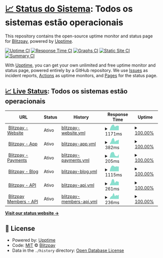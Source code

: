 # [📈 Status do Sistema](https://status.blitzpay.com.br): <!--live status--> **Todos os sistemas estão operacionais**

This repository contains the open-source uptime monitor and status page for [Blitzpay](https://blitzpay.com.br/), powered by [Upptime](https://github.com/upptime/upptime).

[![Uptime CI](https://github.com/blitzpay-payments/web-uptime/workflows/Uptime%20CI/badge.svg)](https://github.com/blitzpay-payments/web-uptime/actions?query=workflow%3A%22Uptime+CI%22)
[![Response Time CI](https://github.com/blitzpay-payments/web-uptime/workflows/Response%20Time%20CI/badge.svg)](https://github.com/blitzpay-payments/web-uptime/actions?query=workflow%3A%22Response+Time+CI%22)
[![Graphs CI](https://github.com/blitzpay-payments/web-uptime/workflows/Graphs%20CI/badge.svg)](https://github.com/blitzpay-payments/web-uptime/actions?query=workflow%3A%22Graphs+CI%22)
[![Static Site CI](https://github.com/blitzpay-payments/web-uptime/workflows/Static%20Site%20CI/badge.svg)](https://github.com/blitzpay-payments/web-uptime/actions?query=workflow%3A%22Static+Site+CI%22)
[![Summary CI](https://github.com/blitzpay-payments/web-uptime/workflows/Summary%20CI/badge.svg)](https://github.com/blitzpay-payments/web-uptime/actions?query=workflow%3A%22Summary+CI%22)

With [Upptime](https://upptime.js.org), you can get your own unlimited and free uptime monitor and status page, powered entirely by a GitHub repository. We use [Issues](https://github.com/blitzpay-payments/web-uptime/issues) as incident reports, [Actions](https://github.com/blitzpay-payments/web-uptime/actions) as uptime monitors, and [Pages](https://status.blitzpay.com.br) for the status page.

## [📈 Live Status](https://demo.upptime.js.org): <!--live status--> **Todos os sistemas estão operacionais**

<!--start: status pages-->
<!-- This summary is generated by Upptime (https://github.com/upptime/upptime) -->
<!-- Do not edit this manually, your changes will be overwritten -->
<!-- prettier-ignore -->
| URL | Status | History | Response Time | Uptime |
| --- | ------ | ------- | ------------- | ------ |
| <img alt="" src="https://icons.duckduckgo.com/ip3/blitzpay.com.br.ico" height="13"> [Blitzpay - Website](https://blitzpay.com.br/) | Ativo | [blitzpay-website.yml](https://github.com/blitzpay-payments/web-uptime/commits/HEAD/history/blitzpay-website.yml) | <details><summary><img alt="Response time graph" src="./graphs/blitzpay-website/response-time-week.png" height="20"> 1171ms</summary><br><a href="https://status.blitzpay.com.br/history/blitzpay-website"><img alt="Response time 1143" src="https://img.shields.io/endpoint?url=https%3A%2F%2Fraw.githubusercontent.com%2Fblitzpay-payments%2Fweb-uptime%2FHEAD%2Fapi%2Fblitzpay-website%2Fresponse-time.json"></a><br><a href="https://status.blitzpay.com.br/history/blitzpay-website"><img alt="24-hour response time 1021" src="https://img.shields.io/endpoint?url=https%3A%2F%2Fraw.githubusercontent.com%2Fblitzpay-payments%2Fweb-uptime%2FHEAD%2Fapi%2Fblitzpay-website%2Fresponse-time-day.json"></a><br><a href="https://status.blitzpay.com.br/history/blitzpay-website"><img alt="7-day response time 1171" src="https://img.shields.io/endpoint?url=https%3A%2F%2Fraw.githubusercontent.com%2Fblitzpay-payments%2Fweb-uptime%2FHEAD%2Fapi%2Fblitzpay-website%2Fresponse-time-week.json"></a><br><a href="https://status.blitzpay.com.br/history/blitzpay-website"><img alt="30-day response time 1083" src="https://img.shields.io/endpoint?url=https%3A%2F%2Fraw.githubusercontent.com%2Fblitzpay-payments%2Fweb-uptime%2FHEAD%2Fapi%2Fblitzpay-website%2Fresponse-time-month.json"></a><br><a href="https://status.blitzpay.com.br/history/blitzpay-website"><img alt="1-year response time 1143" src="https://img.shields.io/endpoint?url=https%3A%2F%2Fraw.githubusercontent.com%2Fblitzpay-payments%2Fweb-uptime%2FHEAD%2Fapi%2Fblitzpay-website%2Fresponse-time-year.json"></a></details> | <details><summary><a href="https://status.blitzpay.com.br/history/blitzpay-website">100.00%</a></summary><a href="https://status.blitzpay.com.br/history/blitzpay-website"><img alt="All-time uptime 100.00%" src="https://img.shields.io/endpoint?url=https%3A%2F%2Fraw.githubusercontent.com%2Fblitzpay-payments%2Fweb-uptime%2FHEAD%2Fapi%2Fblitzpay-website%2Fuptime.json"></a><br><a href="https://status.blitzpay.com.br/history/blitzpay-website"><img alt="24-hour uptime 100.00%" src="https://img.shields.io/endpoint?url=https%3A%2F%2Fraw.githubusercontent.com%2Fblitzpay-payments%2Fweb-uptime%2FHEAD%2Fapi%2Fblitzpay-website%2Fuptime-day.json"></a><br><a href="https://status.blitzpay.com.br/history/blitzpay-website"><img alt="7-day uptime 100.00%" src="https://img.shields.io/endpoint?url=https%3A%2F%2Fraw.githubusercontent.com%2Fblitzpay-payments%2Fweb-uptime%2FHEAD%2Fapi%2Fblitzpay-website%2Fuptime-week.json"></a><br><a href="https://status.blitzpay.com.br/history/blitzpay-website"><img alt="30-day uptime 100.00%" src="https://img.shields.io/endpoint?url=https%3A%2F%2Fraw.githubusercontent.com%2Fblitzpay-payments%2Fweb-uptime%2FHEAD%2Fapi%2Fblitzpay-website%2Fuptime-month.json"></a><br><a href="https://status.blitzpay.com.br/history/blitzpay-website"><img alt="1-year uptime 100.00%" src="https://img.shields.io/endpoint?url=https%3A%2F%2Fraw.githubusercontent.com%2Fblitzpay-payments%2Fweb-uptime%2FHEAD%2Fapi%2Fblitzpay-website%2Fuptime-year.json"></a></details>
| <img alt="" src="https://icons.duckduckgo.com/ip3/app.blitzpay.com.br.ico" height="13"> [Blitzpay - App](https://app.blitzpay.com.br/) | Ativo | [blitzpay-app.yml](https://github.com/blitzpay-payments/web-uptime/commits/HEAD/history/blitzpay-app.yml) | <details><summary><img alt="Response time graph" src="./graphs/blitzpay-app/response-time-week.png" height="20"> 382ms</summary><br><a href="https://status.blitzpay.com.br/history/blitzpay-app"><img alt="Response time 356" src="https://img.shields.io/endpoint?url=https%3A%2F%2Fraw.githubusercontent.com%2Fblitzpay-payments%2Fweb-uptime%2FHEAD%2Fapi%2Fblitzpay-app%2Fresponse-time.json"></a><br><a href="https://status.blitzpay.com.br/history/blitzpay-app"><img alt="24-hour response time 312" src="https://img.shields.io/endpoint?url=https%3A%2F%2Fraw.githubusercontent.com%2Fblitzpay-payments%2Fweb-uptime%2FHEAD%2Fapi%2Fblitzpay-app%2Fresponse-time-day.json"></a><br><a href="https://status.blitzpay.com.br/history/blitzpay-app"><img alt="7-day response time 382" src="https://img.shields.io/endpoint?url=https%3A%2F%2Fraw.githubusercontent.com%2Fblitzpay-payments%2Fweb-uptime%2FHEAD%2Fapi%2Fblitzpay-app%2Fresponse-time-week.json"></a><br><a href="https://status.blitzpay.com.br/history/blitzpay-app"><img alt="30-day response time 319" src="https://img.shields.io/endpoint?url=https%3A%2F%2Fraw.githubusercontent.com%2Fblitzpay-payments%2Fweb-uptime%2FHEAD%2Fapi%2Fblitzpay-app%2Fresponse-time-month.json"></a><br><a href="https://status.blitzpay.com.br/history/blitzpay-app"><img alt="1-year response time 356" src="https://img.shields.io/endpoint?url=https%3A%2F%2Fraw.githubusercontent.com%2Fblitzpay-payments%2Fweb-uptime%2FHEAD%2Fapi%2Fblitzpay-app%2Fresponse-time-year.json"></a></details> | <details><summary><a href="https://status.blitzpay.com.br/history/blitzpay-app">100.00%</a></summary><a href="https://status.blitzpay.com.br/history/blitzpay-app"><img alt="All-time uptime 100.00%" src="https://img.shields.io/endpoint?url=https%3A%2F%2Fraw.githubusercontent.com%2Fblitzpay-payments%2Fweb-uptime%2FHEAD%2Fapi%2Fblitzpay-app%2Fuptime.json"></a><br><a href="https://status.blitzpay.com.br/history/blitzpay-app"><img alt="24-hour uptime 100.00%" src="https://img.shields.io/endpoint?url=https%3A%2F%2Fraw.githubusercontent.com%2Fblitzpay-payments%2Fweb-uptime%2FHEAD%2Fapi%2Fblitzpay-app%2Fuptime-day.json"></a><br><a href="https://status.blitzpay.com.br/history/blitzpay-app"><img alt="7-day uptime 100.00%" src="https://img.shields.io/endpoint?url=https%3A%2F%2Fraw.githubusercontent.com%2Fblitzpay-payments%2Fweb-uptime%2FHEAD%2Fapi%2Fblitzpay-app%2Fuptime-week.json"></a><br><a href="https://status.blitzpay.com.br/history/blitzpay-app"><img alt="30-day uptime 100.00%" src="https://img.shields.io/endpoint?url=https%3A%2F%2Fraw.githubusercontent.com%2Fblitzpay-payments%2Fweb-uptime%2FHEAD%2Fapi%2Fblitzpay-app%2Fuptime-month.json"></a><br><a href="https://status.blitzpay.com.br/history/blitzpay-app"><img alt="1-year uptime 100.00%" src="https://img.shields.io/endpoint?url=https%3A%2F%2Fraw.githubusercontent.com%2Fblitzpay-payments%2Fweb-uptime%2FHEAD%2Fapi%2Fblitzpay-app%2Fuptime-year.json"></a></details>
| <img alt="" src="https://icons.duckduckgo.com/ip3/pay.blitzpay.com.br.ico" height="13"> [Blitzpay - Payments](https://pay.blitzpay.com.br/health-checker) | Ativo | [blitzpay-payments.yml](https://github.com/blitzpay-payments/web-uptime/commits/HEAD/history/blitzpay-payments.yml) | <details><summary><img alt="Response time graph" src="./graphs/blitzpay-payments/response-time-week.png" height="20"> 205ms</summary><br><a href="https://status.blitzpay.com.br/history/blitzpay-payments"><img alt="Response time 213" src="https://img.shields.io/endpoint?url=https%3A%2F%2Fraw.githubusercontent.com%2Fblitzpay-payments%2Fweb-uptime%2FHEAD%2Fapi%2Fblitzpay-payments%2Fresponse-time.json"></a><br><a href="https://status.blitzpay.com.br/history/blitzpay-payments"><img alt="24-hour response time 189" src="https://img.shields.io/endpoint?url=https%3A%2F%2Fraw.githubusercontent.com%2Fblitzpay-payments%2Fweb-uptime%2FHEAD%2Fapi%2Fblitzpay-payments%2Fresponse-time-day.json"></a><br><a href="https://status.blitzpay.com.br/history/blitzpay-payments"><img alt="7-day response time 205" src="https://img.shields.io/endpoint?url=https%3A%2F%2Fraw.githubusercontent.com%2Fblitzpay-payments%2Fweb-uptime%2FHEAD%2Fapi%2Fblitzpay-payments%2Fresponse-time-week.json"></a><br><a href="https://status.blitzpay.com.br/history/blitzpay-payments"><img alt="30-day response time 191" src="https://img.shields.io/endpoint?url=https%3A%2F%2Fraw.githubusercontent.com%2Fblitzpay-payments%2Fweb-uptime%2FHEAD%2Fapi%2Fblitzpay-payments%2Fresponse-time-month.json"></a><br><a href="https://status.blitzpay.com.br/history/blitzpay-payments"><img alt="1-year response time 213" src="https://img.shields.io/endpoint?url=https%3A%2F%2Fraw.githubusercontent.com%2Fblitzpay-payments%2Fweb-uptime%2FHEAD%2Fapi%2Fblitzpay-payments%2Fresponse-time-year.json"></a></details> | <details><summary><a href="https://status.blitzpay.com.br/history/blitzpay-payments">100.00%</a></summary><a href="https://status.blitzpay.com.br/history/blitzpay-payments"><img alt="All-time uptime 100.00%" src="https://img.shields.io/endpoint?url=https%3A%2F%2Fraw.githubusercontent.com%2Fblitzpay-payments%2Fweb-uptime%2FHEAD%2Fapi%2Fblitzpay-payments%2Fuptime.json"></a><br><a href="https://status.blitzpay.com.br/history/blitzpay-payments"><img alt="24-hour uptime 100.00%" src="https://img.shields.io/endpoint?url=https%3A%2F%2Fraw.githubusercontent.com%2Fblitzpay-payments%2Fweb-uptime%2FHEAD%2Fapi%2Fblitzpay-payments%2Fuptime-day.json"></a><br><a href="https://status.blitzpay.com.br/history/blitzpay-payments"><img alt="7-day uptime 100.00%" src="https://img.shields.io/endpoint?url=https%3A%2F%2Fraw.githubusercontent.com%2Fblitzpay-payments%2Fweb-uptime%2FHEAD%2Fapi%2Fblitzpay-payments%2Fuptime-week.json"></a><br><a href="https://status.blitzpay.com.br/history/blitzpay-payments"><img alt="30-day uptime 100.00%" src="https://img.shields.io/endpoint?url=https%3A%2F%2Fraw.githubusercontent.com%2Fblitzpay-payments%2Fweb-uptime%2FHEAD%2Fapi%2Fblitzpay-payments%2Fuptime-month.json"></a><br><a href="https://status.blitzpay.com.br/history/blitzpay-payments"><img alt="1-year uptime 100.00%" src="https://img.shields.io/endpoint?url=https%3A%2F%2Fraw.githubusercontent.com%2Fblitzpay-payments%2Fweb-uptime%2FHEAD%2Fapi%2Fblitzpay-payments%2Fuptime-year.json"></a></details>
| <img alt="" src="https://icons.duckduckgo.com/ip3/blog.blitzpay.com.br.ico" height="13"> [Blitzpay - Blog](https://blog.blitzpay.com.br/) | Ativo | [blitzpay-blog.yml](https://github.com/blitzpay-payments/web-uptime/commits/HEAD/history/blitzpay-blog.yml) | <details><summary><img alt="Response time graph" src="./graphs/blitzpay-blog/response-time-week.png" height="20"> 1115ms</summary><br><a href="https://status.blitzpay.com.br/history/blitzpay-blog"><img alt="Response time 1072" src="https://img.shields.io/endpoint?url=https%3A%2F%2Fraw.githubusercontent.com%2Fblitzpay-payments%2Fweb-uptime%2FHEAD%2Fapi%2Fblitzpay-blog%2Fresponse-time.json"></a><br><a href="https://status.blitzpay.com.br/history/blitzpay-blog"><img alt="24-hour response time 982" src="https://img.shields.io/endpoint?url=https%3A%2F%2Fraw.githubusercontent.com%2Fblitzpay-payments%2Fweb-uptime%2FHEAD%2Fapi%2Fblitzpay-blog%2Fresponse-time-day.json"></a><br><a href="https://status.blitzpay.com.br/history/blitzpay-blog"><img alt="7-day response time 1115" src="https://img.shields.io/endpoint?url=https%3A%2F%2Fraw.githubusercontent.com%2Fblitzpay-payments%2Fweb-uptime%2FHEAD%2Fapi%2Fblitzpay-blog%2Fresponse-time-week.json"></a><br><a href="https://status.blitzpay.com.br/history/blitzpay-blog"><img alt="30-day response time 1045" src="https://img.shields.io/endpoint?url=https%3A%2F%2Fraw.githubusercontent.com%2Fblitzpay-payments%2Fweb-uptime%2FHEAD%2Fapi%2Fblitzpay-blog%2Fresponse-time-month.json"></a><br><a href="https://status.blitzpay.com.br/history/blitzpay-blog"><img alt="1-year response time 1072" src="https://img.shields.io/endpoint?url=https%3A%2F%2Fraw.githubusercontent.com%2Fblitzpay-payments%2Fweb-uptime%2FHEAD%2Fapi%2Fblitzpay-blog%2Fresponse-time-year.json"></a></details> | <details><summary><a href="https://status.blitzpay.com.br/history/blitzpay-blog">100.00%</a></summary><a href="https://status.blitzpay.com.br/history/blitzpay-blog"><img alt="All-time uptime 100.00%" src="https://img.shields.io/endpoint?url=https%3A%2F%2Fraw.githubusercontent.com%2Fblitzpay-payments%2Fweb-uptime%2FHEAD%2Fapi%2Fblitzpay-blog%2Fuptime.json"></a><br><a href="https://status.blitzpay.com.br/history/blitzpay-blog"><img alt="24-hour uptime 100.00%" src="https://img.shields.io/endpoint?url=https%3A%2F%2Fraw.githubusercontent.com%2Fblitzpay-payments%2Fweb-uptime%2FHEAD%2Fapi%2Fblitzpay-blog%2Fuptime-day.json"></a><br><a href="https://status.blitzpay.com.br/history/blitzpay-blog"><img alt="7-day uptime 100.00%" src="https://img.shields.io/endpoint?url=https%3A%2F%2Fraw.githubusercontent.com%2Fblitzpay-payments%2Fweb-uptime%2FHEAD%2Fapi%2Fblitzpay-blog%2Fuptime-week.json"></a><br><a href="https://status.blitzpay.com.br/history/blitzpay-blog"><img alt="30-day uptime 100.00%" src="https://img.shields.io/endpoint?url=https%3A%2F%2Fraw.githubusercontent.com%2Fblitzpay-payments%2Fweb-uptime%2FHEAD%2Fapi%2Fblitzpay-blog%2Fuptime-month.json"></a><br><a href="https://status.blitzpay.com.br/history/blitzpay-blog"><img alt="1-year uptime 100.00%" src="https://img.shields.io/endpoint?url=https%3A%2F%2Fraw.githubusercontent.com%2Fblitzpay-payments%2Fweb-uptime%2FHEAD%2Fapi%2Fblitzpay-blog%2Fuptime-year.json"></a></details>
| <img alt="" src="https://icons.duckduckgo.com/ip3/api.blitzpay.com.br.ico" height="13"> [Blitzpay - API](https://api.blitzpay.com.br/healthchecker) | Ativo | [blitzpay-api.yml](https://github.com/blitzpay-payments/web-uptime/commits/HEAD/history/blitzpay-api.yml) | <details><summary><img alt="Response time graph" src="./graphs/blitzpay-api/response-time-week.png" height="20"> 261ms</summary><br><a href="https://status.blitzpay.com.br/history/blitzpay-api"><img alt="Response time 215" src="https://img.shields.io/endpoint?url=https%3A%2F%2Fraw.githubusercontent.com%2Fblitzpay-payments%2Fweb-uptime%2FHEAD%2Fapi%2Fblitzpay-api%2Fresponse-time.json"></a><br><a href="https://status.blitzpay.com.br/history/blitzpay-api"><img alt="24-hour response time 205" src="https://img.shields.io/endpoint?url=https%3A%2F%2Fraw.githubusercontent.com%2Fblitzpay-payments%2Fweb-uptime%2FHEAD%2Fapi%2Fblitzpay-api%2Fresponse-time-day.json"></a><br><a href="https://status.blitzpay.com.br/history/blitzpay-api"><img alt="7-day response time 261" src="https://img.shields.io/endpoint?url=https%3A%2F%2Fraw.githubusercontent.com%2Fblitzpay-payments%2Fweb-uptime%2FHEAD%2Fapi%2Fblitzpay-api%2Fresponse-time-week.json"></a><br><a href="https://status.blitzpay.com.br/history/blitzpay-api"><img alt="30-day response time 202" src="https://img.shields.io/endpoint?url=https%3A%2F%2Fraw.githubusercontent.com%2Fblitzpay-payments%2Fweb-uptime%2FHEAD%2Fapi%2Fblitzpay-api%2Fresponse-time-month.json"></a><br><a href="https://status.blitzpay.com.br/history/blitzpay-api"><img alt="1-year response time 215" src="https://img.shields.io/endpoint?url=https%3A%2F%2Fraw.githubusercontent.com%2Fblitzpay-payments%2Fweb-uptime%2FHEAD%2Fapi%2Fblitzpay-api%2Fresponse-time-year.json"></a></details> | <details><summary><a href="https://status.blitzpay.com.br/history/blitzpay-api">100.00%</a></summary><a href="https://status.blitzpay.com.br/history/blitzpay-api"><img alt="All-time uptime 100.00%" src="https://img.shields.io/endpoint?url=https%3A%2F%2Fraw.githubusercontent.com%2Fblitzpay-payments%2Fweb-uptime%2FHEAD%2Fapi%2Fblitzpay-api%2Fuptime.json"></a><br><a href="https://status.blitzpay.com.br/history/blitzpay-api"><img alt="24-hour uptime 100.00%" src="https://img.shields.io/endpoint?url=https%3A%2F%2Fraw.githubusercontent.com%2Fblitzpay-payments%2Fweb-uptime%2FHEAD%2Fapi%2Fblitzpay-api%2Fuptime-day.json"></a><br><a href="https://status.blitzpay.com.br/history/blitzpay-api"><img alt="7-day uptime 100.00%" src="https://img.shields.io/endpoint?url=https%3A%2F%2Fraw.githubusercontent.com%2Fblitzpay-payments%2Fweb-uptime%2FHEAD%2Fapi%2Fblitzpay-api%2Fuptime-week.json"></a><br><a href="https://status.blitzpay.com.br/history/blitzpay-api"><img alt="30-day uptime 100.00%" src="https://img.shields.io/endpoint?url=https%3A%2F%2Fraw.githubusercontent.com%2Fblitzpay-payments%2Fweb-uptime%2FHEAD%2Fapi%2Fblitzpay-api%2Fuptime-month.json"></a><br><a href="https://status.blitzpay.com.br/history/blitzpay-api"><img alt="1-year uptime 100.00%" src="https://img.shields.io/endpoint?url=https%3A%2F%2Fraw.githubusercontent.com%2Fblitzpay-payments%2Fweb-uptime%2FHEAD%2Fapi%2Fblitzpay-api%2Fuptime-year.json"></a></details>
| <img alt="" src="https://icons.duckduckgo.com/ip3/api.members.blitzpay.com.br.ico" height="13"> [Blitzpay Members - API](https://api.members.blitzpay.com.br/healthchecker) | Ativo | [blitzpay-members-api.yml](https://github.com/blitzpay-payments/web-uptime/commits/HEAD/history/blitzpay-members-api.yml) | <details><summary><img alt="Response time graph" src="./graphs/blitzpay-members-api/response-time-week.png" height="20"> 236ms</summary><br><a href="https://status.blitzpay.com.br/history/blitzpay-members-api"><img alt="Response time 213" src="https://img.shields.io/endpoint?url=https%3A%2F%2Fraw.githubusercontent.com%2Fblitzpay-payments%2Fweb-uptime%2FHEAD%2Fapi%2Fblitzpay-members-api%2Fresponse-time.json"></a><br><a href="https://status.blitzpay.com.br/history/blitzpay-members-api"><img alt="24-hour response time 182" src="https://img.shields.io/endpoint?url=https%3A%2F%2Fraw.githubusercontent.com%2Fblitzpay-payments%2Fweb-uptime%2FHEAD%2Fapi%2Fblitzpay-members-api%2Fresponse-time-day.json"></a><br><a href="https://status.blitzpay.com.br/history/blitzpay-members-api"><img alt="7-day response time 236" src="https://img.shields.io/endpoint?url=https%3A%2F%2Fraw.githubusercontent.com%2Fblitzpay-payments%2Fweb-uptime%2FHEAD%2Fapi%2Fblitzpay-members-api%2Fresponse-time-week.json"></a><br><a href="https://status.blitzpay.com.br/history/blitzpay-members-api"><img alt="30-day response time 204" src="https://img.shields.io/endpoint?url=https%3A%2F%2Fraw.githubusercontent.com%2Fblitzpay-payments%2Fweb-uptime%2FHEAD%2Fapi%2Fblitzpay-members-api%2Fresponse-time-month.json"></a><br><a href="https://status.blitzpay.com.br/history/blitzpay-members-api"><img alt="1-year response time 213" src="https://img.shields.io/endpoint?url=https%3A%2F%2Fraw.githubusercontent.com%2Fblitzpay-payments%2Fweb-uptime%2FHEAD%2Fapi%2Fblitzpay-members-api%2Fresponse-time-year.json"></a></details> | <details><summary><a href="https://status.blitzpay.com.br/history/blitzpay-members-api">100.00%</a></summary><a href="https://status.blitzpay.com.br/history/blitzpay-members-api"><img alt="All-time uptime 100.00%" src="https://img.shields.io/endpoint?url=https%3A%2F%2Fraw.githubusercontent.com%2Fblitzpay-payments%2Fweb-uptime%2FHEAD%2Fapi%2Fblitzpay-members-api%2Fuptime.json"></a><br><a href="https://status.blitzpay.com.br/history/blitzpay-members-api"><img alt="24-hour uptime 100.00%" src="https://img.shields.io/endpoint?url=https%3A%2F%2Fraw.githubusercontent.com%2Fblitzpay-payments%2Fweb-uptime%2FHEAD%2Fapi%2Fblitzpay-members-api%2Fuptime-day.json"></a><br><a href="https://status.blitzpay.com.br/history/blitzpay-members-api"><img alt="7-day uptime 100.00%" src="https://img.shields.io/endpoint?url=https%3A%2F%2Fraw.githubusercontent.com%2Fblitzpay-payments%2Fweb-uptime%2FHEAD%2Fapi%2Fblitzpay-members-api%2Fuptime-week.json"></a><br><a href="https://status.blitzpay.com.br/history/blitzpay-members-api"><img alt="30-day uptime 100.00%" src="https://img.shields.io/endpoint?url=https%3A%2F%2Fraw.githubusercontent.com%2Fblitzpay-payments%2Fweb-uptime%2FHEAD%2Fapi%2Fblitzpay-members-api%2Fuptime-month.json"></a><br><a href="https://status.blitzpay.com.br/history/blitzpay-members-api"><img alt="1-year uptime 100.00%" src="https://img.shields.io/endpoint?url=https%3A%2F%2Fraw.githubusercontent.com%2Fblitzpay-payments%2Fweb-uptime%2FHEAD%2Fapi%2Fblitzpay-members-api%2Fuptime-year.json"></a></details>

<!--end: status pages-->

[**Visit our status website →**](https://status.blitzpay.com.br)

## 📄 License

- Powered by: [Upptime](https://github.com/upptime/upptime)
- Code: [MIT](./LICENSE) © [Blitzpay](https://blitzpay.com.br/)
- Data in the `./history` directory: [Open Database License](https://opendatacommons.org/licenses/odbl/1-0/)

